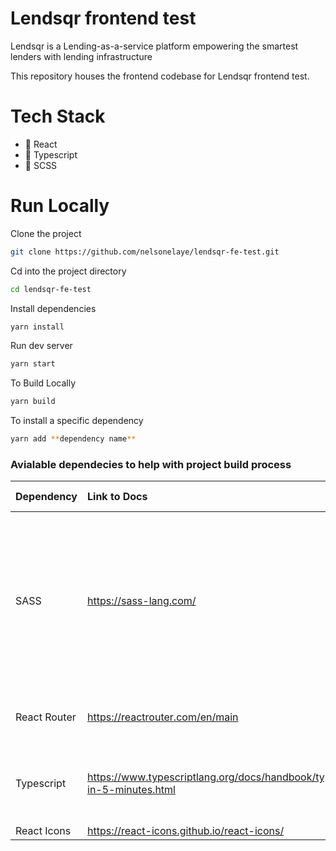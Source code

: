 # Lendsqr frontend test

Lendsqr is a Lending-as-a-service platform empowering the smartest lenders with lending infrastructure

This repository houses the frontend codebase for Lendsqr frontend test.

# Tech Stack

- 🚀 React
- 🚀 Typescript
- 🚀 SCSS

# Run Locally

Clone the project

```bash
git clone https://github.com/nelsonelaye/lendsqr-fe-test.git
```

Cd into the project directory

```bash
cd lendsqr-fe-test
```

Install dependencies

```bash
yarn install
```

Run dev server

```bash
yarn start
```

To Build Locally

```bash
yarn build
```

To install a specific dependency

```bash
yarn add **dependency name**
```

### Avialable dependecies to help with project build process

| Dependency   | Link to Docs                                                                | what it is used for                                                                                                                                                     |
| :----------- | :-------------------------------------------------------------------------- | :---------------------------------------------------------------------------------------------------------------------------------------------------------------------- |
| SASS         | <https://sass-lang.com/>                                                    | SASS or SCSS is a preprocessor scripting language that is a superset of CSS. It provides additional features and functionalities that are not available in regular CSS. |
| React Router | <https://reactrouter.com/en/main>                                           | React Router enables "client side routing".                                                                                                                             |
| Typescript   | <https://www.typescriptlang.org/docs/handbook/typescript-in-5-minutes.html> | For strict typing and error handling for type checking                                                                                                                  |
| React Icons  | <https://react-icons.github.io/react-icons/>                                | icons libary                                                                                                                                                            |
